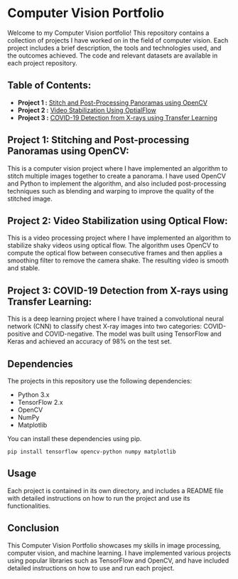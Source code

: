 # Computer Vision Portfolio

Welcome to my Computer Vision portfolio! This repository contains a collection of projects I have worked on in the field of computer vision. Each project includes a brief description, the tools and technologies used, and the outcomes achieved. The code and relevant datasets are available in each project repository.

## Table of Contents:
* **Project 1 :** [Stitch and Post-Processing Panoramas using OpenCV](/StitchAndPostProcess)
* **Project 2 :** [Video Stabilization Using OptialFlow](/VideoStabilizationUsingOptialFlow)
* **Project 3 :** [COVID-19 Detection from X-rays using Transfer Learning](/ChestXrayDetectorUsingTransferLearnings)



## Project 1: Stitching and Post-processing Panoramas using OpenCV:
This is a computer vision project where I have implemented an algorithm to stitch multiple images together to create a panorama. I have used OpenCV and Python to implement the algorithm, and also included post-processing techniques such as blending and warping to improve the quality of the stitched image.

## Project 2: Video Stabilization using Optical Flow:
This is a video processing project where I have implemented an algorithm to stabilize shaky videos using optical flow. The algorithm uses OpenCV to compute the optical flow between consecutive frames and then applies a smoothing filter to remove the camera shake. The resulting video is smooth and stable.

## Project 3: COVID-19 Detection from X-rays using Transfer Learning:
This is a deep learning project where I have trained a convolutional neural network (CNN) to classify chest X-ray images into two categories: COVID-positive and COVID-negative. The model was built using TensorFlow and Keras and achieved an accuracy of 98% on the test set.

## Dependencies
The projects in this repository use the following dependencies:

- Python 3.x
- TensorFlow 2.x
- OpenCV
- NumPy
- Matplotlib

You can install these dependencies using pip.

```
pip install tensorflow opencv-python numpy matplotlib
```

## Usage
Each project is contained in its own directory, and includes a README file with detailed instructions on how to run the project and use its functionalities.

## Conclusion
This Computer Vision Portfolio showcases my skills in image processing, computer vision, and machine learning. I have implemented various projects using popular libraries such as TensorFlow and OpenCV, and have included detailed instructions on how to use and run each project.
